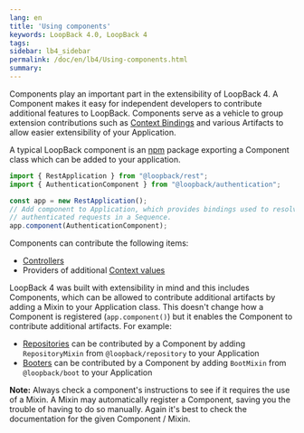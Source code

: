 ```yaml
---
lang: en
title: 'Using components'
keywords: LoopBack 4.0, LoopBack 4
tags:
sidebar: lb4_sidebar
permalink: /doc/en/lb4/Using-components.html
summary:
---
```


Components play an important part in the extensibility of LoopBack 4.
A Component makes it easy for independent developers to contribute additional
features to LoopBack. Components serve as a vehicle to group extension
contributions such as [Context Bindings](Context.md) and various Artifacts to allow easier
extensibility of your Application.

A typical LoopBack component is an [npm](https://www.npmjs.com) package
exporting a Component class which can be added to your application.

```ts
import { RestApplication } from "@loopback/rest";
import { AuthenticationComponent } from "@loopback/authentication";

const app = new RestApplication();
// Add component to Application, which provides bindings used to resolve
// authenticated requests in a Sequence.
app.component(AuthenticationComponent);
```

Components can contribute the following items:

- [Controllers](Controllers.md)
- Providers of additional [Context values](Context.md)

LoopBack 4 was built with extensibility in mind and this includes Components,
which can be allowed to contribute additional artifacts by adding a Mixin
to your Application class. This doesn't change how a Component is registered
(`app.component()`) but it enables the Component to contribute additional artifacts.
For example:

- [Repositories](Repositories.md) can be contributed by a Component by adding
  `RepositoryMixin` from `@loopback/repository` to your Application
- [Booters](Booting-an-Application.md#booters) can be contributed by a Component by adding
  `BootMixin` from `@loopback/boot` to your Application

**Note:** Always check a component's instructions to see if it requires
the use of a Mixin. A Mixin may automatically register a Component, saving you
the trouble of having to do so manually. Again it's best to check the documentation
for the given Component / Mixin.
